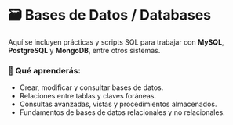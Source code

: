# 🗃️ Bases de Datos / Databases

Aquí se incluyen prácticas y scripts SQL para trabajar con **MySQL**, **PostgreSQL** y **MongoDB**, entre otros sistemas.

### 🎯 Qué aprenderás:
- Crear, modificar y consultar bases de datos.  
- Relaciones entre tablas y claves foráneas.  
- Consultas avanzadas, vistas y procedimientos almacenados.  
- Fundamentos de bases de datos relacionales y no relacionales.
